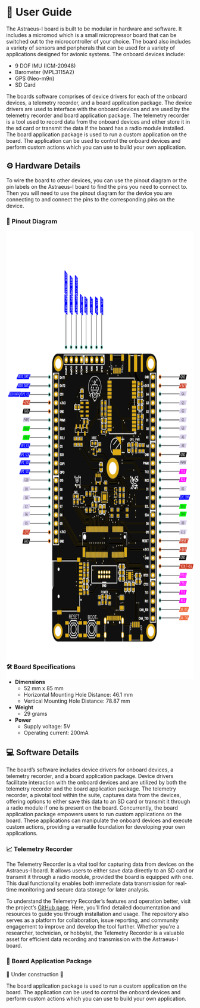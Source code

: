 # 📖 User Guide
The Astraeus-I board is built to be modular in hardware and software. It includes a micromod which is a small micropressor board that can be switched out to the microcontroller of your choice. The board also includes a variety of sensors and peripherals that can be used for a variety of applications designed for avionic systems. The onboard devices include:

- 9 DOF IMU (ICM-20948)
- Barometer (MPL3115A2)
- GPS (Neo-m9n)
- SD Card

The boards software comprises of device drivers for each of the onboard devices, a telemetry recorder, and a board application package. The device drivers are used to interface with the onboard devices and are used by the telemetry recorder and board application package. The telemetry recorder is a tool used to record data from the onboard devices and either store it in the sd card or transmit the data if the board has a radio module installed. The board application package is used to run a custom application on the board. The application can be used to control the onboard devices and perform custom actions which you can use to build your own application.

## ⚙️ Hardware Details

To wire the board to other devices, you can use the pinout diagram or the pin labels on the Astraeus-I board to find the pins you need to connect to. Then you will need to use the pinout diagram for the device you are connecting to and connect the pins to the corresponding pins on the device.

### 📌 Pinout Diagram

<img src="../../assets/Astraeus_Pinout.svg" style="height: 1200px;  margin-bottom: -70px;">


### 🛠️ Board Specifications
- **Dimensions**
    - 52 mm x 85 mm
    - Horizontal Mounting Hole Distance: 46.1 mm
    - Vertical Mounting Hole Distance: 78.87 mm
- **Weight**
    - 29 grams
- **Power**
    - Supply voltage:  5V
    - Operating current: 200mA

## 💻 Software Details

The board’s software includes device drivers for onboard devices, a telemetry recorder, and a board application package. Device drivers facilitate interaction with the onboard devices and are utilized by both the telemetry recorder and the board application package. The telemetry recorder, a pivotal tool within the suite, captures data from the devices, offering options to either save this data to an SD card or transmit it through a radio module if one is present on the board. Concurrently, the board application package empowers users to run custom applications on the board. These applications can manipulate the onboard devices and execute custom actions, providing a versatile foundation for developing your own applications.

### 📈 Telemetry Recorder

The Telemetry Recorder is a vital tool for capturing data from devices on the Astraeus-I board. It allows users to either save data directly to an SD card or transmit it through a radio module, provided the board is equipped with one. This dual functionality enables both immediate data transmission for real-time monitoring and secure data storage for later analysis.

To understand the Telemetry Recorder’s features and operation better, visit the project’s <a href="https://github.com/Astraeus-I/telemetry-recorder" target="_blank">GitHub page</a>. Here, you’ll find detailed documentation and resources to guide you through installation and usage. The repository also serves as a platform for collaboration, issue reporting, and community engagement to improve and develop the tool further. Whether you're a researcher, technician, or hobbyist, the Telemetry Recorder is a valuable asset for efficient data recording and transmission with the Astraeus-I board.

### 🧩 Board Application Package
🚧 Under construction 🚧

The board application package is used to run a custom application on the board. The application can be used to control the onboard devices and perform custom actions which you can use to build your own application.